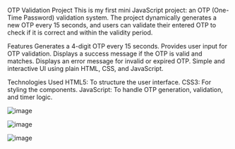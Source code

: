 OTP Validation Project
This is my first mini JavaScript project: an OTP (One-Time Password) validation system. The project dynamically generates a new OTP every 15 seconds, and users can
validate their entered OTP to check if it is correct and within the validity period.

Features
Generates a 4-digit OTP every 15 seconds.
Provides user input for OTP validation.
Displays a success message if the OTP is valid and matches.
Displays an error message for invalid or expired OTP.
Simple and interactive UI using plain HTML, CSS, and JavaScript.

Technologies Used
HTML5: To structure the user interface.
CSS3: For styling the components.
JavaScript: To handle OTP generation, validation, and timer logic.

![image](https://github.com/user-attachments/assets/d9880aad-b847-4016-a525-db0423aa9ae2)

![image](https://github.com/user-attachments/assets/e731e6e7-2c6e-4f27-be9c-3e658a8d1235)

![image](https://github.com/user-attachments/assets/3a8d7ca6-9bc4-4a7e-b948-d15be92b675d)




